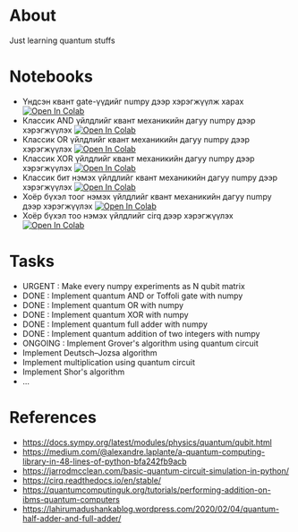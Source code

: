 # About
Just learning quantum stuffs

# Notebooks
 - Үндсэн квант gate-үүдийг numpy дээр хэрэгжүүлж харах [![Open In Colab](https://colab.research.google.com/assets/colab-badge.svg)](https://colab.research.google.com/drive/1lTTULxuOql2VDmjPZ5Qcdeitpy3KFfRW?usp=sharing)
 - Классик AND үйлдлийг квант механикийн дагуу numpy дээр хэрэгжүүлэх [![Open In Colab](https://colab.research.google.com/assets/colab-badge.svg)](https://colab.research.google.com/drive/1o7RaXZHyqmbOUMnlBC01AdJrZpG26Reb?usp=sharing)
 - Классик OR үйлдлийг квант механикийн дагуу numpy дээр хэрэгжүүлэх [![Open In Colab](https://colab.research.google.com/assets/colab-badge.svg)](https://colab.research.google.com/drive/1jv-DN1jgCBsTxAt57vKbqXjUcEVGPVNT?usp=sharing)
 - Классик XOR үйлдлийг квант механикийн дагуу numpy дээр хэрэгжүүлэх [![Open In Colab](https://colab.research.google.com/assets/colab-badge.svg)](https://colab.research.google.com/drive/1kB8gdOBw4-80D0oGRBmpALuXqvi6Ehme?usp=sharing)
 - Классик бит нэмэх үйлдлийг квант механикийн дагуу numpy дээр хэрэгжүүлэх [![Open In Colab](https://colab.research.google.com/assets/colab-badge.svg)](https://colab.research.google.com/drive/1e0YLdV0JiLkbA5GcrjoHbkG9lp8aevna?usp=sharing)
 - Хоёр бүхэл тоог нэмэх үйлдлийг квант механикийн дагуу numpy дээр хэрэгжүүлэх [![Open In Colab](https://colab.research.google.com/assets/colab-badge.svg)](https://colab.research.google.com/drive/1PMhZ3YeQZPIv8PV2aW04BOz62k9uavrR?usp=sharing)
 - Хоёр бүхэл тоо нэмэх үйлдлийг cirq дээр хэрэгжүүлэх [![Open In Colab](https://colab.research.google.com/assets/colab-badge.svg)](https://colab.research.google.com/drive/1y4K3-VCsHP9S2ipAXOC2X3wPgVR39WDx?usp=sharing)

# Tasks
 - URGENT : Make every numpy experiments as N qubit matrix 
 - DONE : Implement quantum AND or Toffoli gate with numpy
 - DONE : Implement quantum OR with numpy
 - DONE : Implement quantum XOR with numpy
 - DONE : Implement quantum full adder with numpy
 - DONE : Implement quantum addition of two integers with numpy
 - ONGOING : Implement Grover's algorithm using quantum circuit
 - Implement Deutsch–Jozsa algorithm
 - Implement multiplication using quantum circuit
 - Implement Shor's algorithm
 - ...

# References
 - https://docs.sympy.org/latest/modules/physics/quantum/qubit.html
 - https://medium.com/@alexandre.laplante/a-quantum-computing-library-in-48-lines-of-python-bfa242fb9acb
 - https://jarrodmcclean.com/basic-quantum-circuit-simulation-in-python/
 - https://cirq.readthedocs.io/en/stable/
 - https://quantumcomputinguk.org/tutorials/performing-addition-on-ibms-quantum-computers
 - https://lahirumadushankablog.wordpress.com/2020/02/04/quantum-half-adder-and-full-adder/
